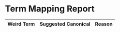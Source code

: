# Term Mapping Report

| Weird Term | Suggested Canonical | Reason |
|------------|---------------------|--------|
